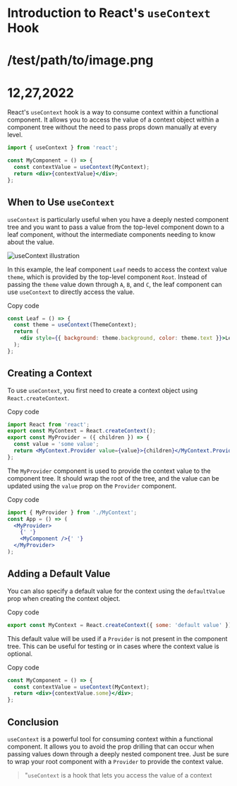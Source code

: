 # Introduction to React's `useContext` Hook

# /test/path/to/image.png

# 12,27,2022

React's `useContext` hook is a way to consume context within a functional component. It allows you to access the value of a context object within a component tree without the need to pass props down manually at every level.

```jsx
import { useContext } from 'react';

const MyComponent = () => {
  const contextValue = useContext(MyContext);
  return <div>{contextValue}</div>;
};
```

## When to Use `useContext`

`useContext` is particularly useful when you have a deeply nested component tree and you want to pass a value from the top-level component down to a leaf component, without the intermediate components needing to know about the value.

![useContext illustration](https://i.imgur.com/EKbkGcA.png)

In this example, the leaf component `Leaf` needs to access the context value `theme`, which is provided by the top-level component `Root`. Instead of passing the `theme` value down through `A`, `B`, and `C`, the leaf component can use `useContext` to directly access the value.

Copy code

```jsx
const Leaf = () => {
  const theme = useContext(ThemeContext);
  return (
    <div style={{ background: theme.background, color: theme.text }}>Leaf</div>
  );
};
```

## Creating a Context

To use `useContext`, you first need to create a context object using `React.createContext`.

Copy code

```jsx
import React from 'react';
export const MyContext = React.createContext();
export const MyProvider = ({ children }) => {
  const value = 'some value';
  return <MyContext.Provider value={value}>{children}</MyContext.Provider>;
};
```

The `MyProvider` component is used to provide the context value to the component tree. It should wrap the root of the tree, and the value can be updated using the `value` prop on the `Provider` component.

Copy code

```jsx
import { MyProvider } from './MyContext';
const App = () => (
  <MyProvider>
    {' '}
    <MyComponent />{' '}
  </MyProvider>
);
```

## Adding a Default Value

You can also specify a default value for the context using the `defaultValue` prop when creating the context object.

Copy code

```jsx
export const MyContext = React.createContext({ some: 'default value' });
```

This default value will be used if a `Provider` is not present in the component tree. This can be useful for testing or in cases where the context value is optional.

Copy code

```jsx
const MyComponent = () => {
  const contextValue = useContext(MyContext);
  return <div>{contextValue.some}</div>;
};
```

## Conclusion

`useContext` is a powerful tool for consuming context within a functional component. It allows you to avoid the prop drilling that can occur when passing values down through a deeply nested component tree. Just be sure to wrap your root component with a `Provider` to provide the context value.

> "`useContext` is a hook that lets you access the value of a context
